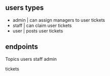 ## users types

- admin | can assign managers to user tickets
- staff | can claim user tickets
- user | posts user tickets


## endpoints

Topics
users
staff
admin

tickets